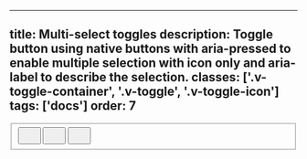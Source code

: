 <!--
 *              Copyright (c) 2025 Visa, Inc.
 *
 * Licensed under the Apache License, Version 2.0 (the "License");
 * you may not use this file except in compliance with the License.
 * You may obtain a copy of the License at
 *
 *         http://www.apache.org/licenses/LICENSE-2.0
 *
 * Unless required by applicable law or agreed to in writing, software
 * distributed under the License is distributed on an "AS IS" BASIS,
 * WITHOUT WARRANTIES OR CONDITIONS OF ANY KIND, either express or implied.
 * See the License for the specific language governing permissions and
 * limitations under the License.
 *
 -->
---
title: Multi-select toggles
description: Toggle button using native buttons with aria-pressed to enable multiple selection with icon only and aria-label to describe the selection.
classes: ['.v-toggle-container', '.v-toggle', '.v-toggle-icon']
tags: ['docs']
order: 7
---

<fieldset class="v-toggle-container">
  <button aria-label="Label 1" class="v-toggle v-toggle-icon" aria-pressed="true">
    <svg aria-hidden="true" class="v-icon v-icon-low" focusable="false" height="24" viewbox="0 0 24 24" width="24">
      <use href="#visa-map-location-low">
      </use>
    </svg>
  </button>
  <button aria-label="Label 2" class="v-toggle v-toggle-icon" aria-pressed="false">
    <svg aria-hidden="true" class="v-icon v-icon-low" focusable="false" height="24" viewbox="0 0 24 24" width="24">
      <use href="#visa-view-list-low">
      </use>
    </svg>
  </button>
  <button aria-label="Label 3" class="v-toggle v-toggle-icon" aria-pressed="true">
    <svg aria-hidden="true" class="v-icon v-icon-low" focusable="false" height="24" viewbox="0 0 24 24" width="24">
      <use href="#visa-view-grid-low">
      </use>
    </svg>
  </button>
</fieldset>
